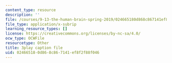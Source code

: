 ```yaml
---
content_type: resource
description: ''
file: /courses/9-13-the-human-brain-spring-2019/024665180d868c867141ef8f2f88f046_YpcIKKoDxLg.srt
file_type: application/x-subrip
learning_resource_types: []
license: https://creativecommons.org/licenses/by-nc-sa/4.0/
ocw_type: OCWFile
resourcetype: Other
title: 3play caption file
uid: 02466518-0d86-8c86-7141-ef8f2f88f046
---
```

